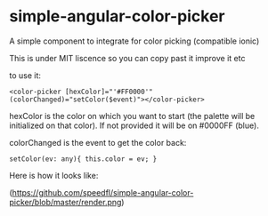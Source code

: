 # simple-angular-color-picker
A simple component to integrate for color picking (compatible ionic)

This is under MIT liscence so you can copy past it improve it etc

to use it:

`
<color-picker [hexColor]="'#FF0000'" (colorChanged)="setColor($event)"></color-picker>
`

hexColor is the color on which you want to start (the palette will be initialized on that color). If not provided it will be on #0000FF (blue).

colorChanged is the event to get the color back:

`
setColor(ev: any){
	this.color = ev;
}
`

Here is how it looks like:

(https://github.com/speedfl/simple-angular-color-picker/blob/master/render.png)
